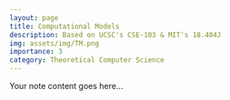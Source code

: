 ```yaml
---  
layout: page  
title: Computational Models  
description: Based on UCSC's CSE-103 & MIT's 18.404J    
img: assets/img/TM.png  
importance: 3  
category: Theoretical Computer Science  
---  
```

  
Your note content goes here...

